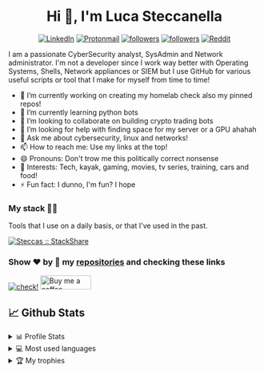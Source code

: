 <h1 align="center">Hi 👋, I'm Luca Steccanella</h1>
<p align="center">
  <a href="https://www.linkedin.com/in/lucasteccanella/"><img src="https://img.shields.io/badge/linkedin-%230077B5.svg?&style=for-the-badge&logo=linkedin&logoColor=white" alt="LinkedIn" /></a>
  <a href="mailto:steccas@pm.me"><img src="https://img.shields.io/badge/email-grey?style=for-the-badge&logo=protonmail" alt="Protonmail"/></a>
  <a href="https://github.com/Steccas"><img alt="followers" title="Follow me on Github" src="https://img.shields.io/badge/-GitHub-6f42c1?style=for-the-badge&logo=github&logoColor=white"/></a>
  <a href="https://twitter.com/Steccas94"><img alt="followers" title="Follow me on Twitter" src="https://img.shields.io/badge/-Twitter-1DA1F2?style=for-the-badge&logo=twitter&logoColor=white"/></a>
  <a href="https://www.reddit.com/user/Steccas/"><img alt="Reddit" title="Reddit" src="https://img.shields.io/badge/-Reddit-FF5700?style=for-the-badge&logo=reddit&logoColor=white"/></a>
</p>

I am a passionate CyberSecurity analyst, SysAdmin and Network administrator.
I'm not a developer since I work way better with Operating Systems, Shells, Network appliances or SIEM but I use GitHub for various useful scripts or tool that I make for myself from time to time!

- 🔭 I’m currently working on creating my homelab check also my pinned repos!
- 🌱 I’m currently learning python bots
- 👯 I’m looking to collaborate on building crypto trading bots
- 🤔 I’m looking for help with finding space for my server or a GPU ahahah
- 💬 Ask me about cybersecurity, linux and networks!
- 📫 How to reach me: Use my links at the top!
- 😄 Pronouns: Don't trow me this politically correct nonsense
- 💜 Interests: Tech, kayak, gaming, movies, tv series, training, cars and food!
- ⚡ Fun fact: I dunno, I'm fun? I hope

### My stack 👨‍💻

Tools that I use on a daily basis, or that I've used in the past.

<a href="https://stackshare.io/steccas/my-stack">
  <img src="https://img.shields.io/badge/view-it-0690fa.svg?style=for-the-badge&logo=stackshare" alt="Steccas :: StackShare" />
</a>

### Show ❤️ by 🌟 my [repositories](https://github.com/Steccas?tab=repositories) and checking these links
<a href="https://steccas.linktr.ee/"><img alt="check!" src="https://img.shields.io/badge/check-offers-green?style=for-the-badge&logo=linktree"></a>
  <a href="https://www.buymeacoffee.com/steccas"><img alt="Buy me a coffee" title="Buy me a coffee" src="https://cdn.buymeacoffee.com/buttons/v2/default-yellow.png" height="28" width="101" alt="steccas"/></a>

## 📈 Github Stats

<!-- https://github.com/anuraghazra/github-readme-stats -->
<details> 
  <summary>📊 Profile Stats</summary>
  <br/>
    <p align="left"> <a href="https://github.com/Steccas"><img src="https://github-readme-stats.vercel.app/api?username=Steccas&show_icons=true&count_private=true" alt="steccas" /></a> </p>
</details>

<details> 
  <summary>💻 Most used languages</summary>
  <br/>
  <p align="left"> <a href="https://github.com/Steccas"><img src="https://github-readme-stats.vercel.app/api/top-langs/?username=Steccas&layout=compact&count_private=true" alt="steccas" /></a> </p>
</details>

<!-- https://github.com/jamesgeorge007/github-activity-readme -->
<details>
  <summary>🏆 My trophies</summary>
  <br/>
  <p align="left"> <a href="https://github.com/Steccas"><img src="https://github-profile-trophy.vercel.app/?username=steccas" alt="steccas" /></a> </p>
</details>

<!--
____

![Your Repository's Stats](https://github-readme-stats.vercel.app/api?username=Steccas&show_icons=true&count_private=true)
____

![Your Repository's Stats](https://github-readme-stats.vercel.app/api/top-langs/?username=Steccas&layout=compact&count_private=true)
____

![Profile View Counter](https://komarev.com/ghpvc/?username=Steccas) ![Repos Badge](https://badges.pufler.dev/repos/Steccas)
____

<p align="left"> <a href="https://github.com/ryo-ma/github-profile-trophy"><img src="https://github-profile-trophy.vercel.app/?username=steccas" alt="steccas" /></a> </p>



**Steccas/Steccas** is a ✨ _special_ ✨ repository because its `README.md` (this file) appears on your GitHub profile.

Here are some ideas to get you started:

- 🔭 I’m currently working on ...
- 🌱 I’m currently learning ...
- 👯 I’m looking to collaborate on ...
- 🤔 I’m looking for help with ...
- 💬 Ask me about ...
- 📫 How to reach me: ...
- 😄 Pronouns: ...
- 💜 Interests:
- ⚡ Fun fact: ...

<h2 align="center">My stack :man_technologist:</h2>

<p align="center">Tools that I use on a daily basis, or that I've used or worked (either much or a bit) with on the past</p>
<p align="center">
  <a href="https://stackshare.io/steccas/my-personal-stack">
    <img src="http://img.shields.io/badge/tech-stack-0690fa.svg?style=flat" alt="Steccas :: StackShare" />
  </a>
</p>

<summary>
  Projects I am currently working on
</summary>

<br />

[![ReadMe Card](https://github-readme-stats.vercel.app/api/pin/?username=Steccas&repo=)](https://github.com/)


<br />

### Languages and Tools 🛠 

![Java](http://img.shields.io/badge/-Java-5B4638?style=flat-square&logo=java&logoColor=ffffff)
![C](http://img.shields.io/badge/-C-A8B9CC?style=flat-square&logo=c&logoColor=ffffff)
![Python](http://img.shields.io/badge/-Python-3776AB?style=flat-square&logo=python&logoColor=ffffff)
![JavaScript](https://img.shields.io/badge/-JavaScript-%23F7DF1C?style=flat-square&logo=javascript&logoColor=000000&labelColor=%23F7DF1C&color=%23FFCE5A)
![React](https://img.shields.io/badge/-React-61DAFB?style=flat-square&logo=react&logoColor=ffffff)
![HTML5](https://img.shields.io/badge/-HTML5-%23E44D27?style=flat-square&logo=html5&logoColor=ffffff)
![CSS3](https://img.shields.io/badge/-CSS3-%231572B6?style=flat-square&logo=css3)
![Sass](https://img.shields.io/badge/-Sass-%23CC6699?style=flat-square&logo=sass&logoColor=ffffff)
![Bootstrap](https://img.shields.io/badge/-Bootstrap-563D7C?style=flat-square&logo=Bootstrap)
![Markdown](https://img.shields.io/badge/-Markdown-000000?style=flat-square&logo=markdown)
![Nodejs](https://img.shields.io/badge/-Nodejs-339933?style=flat-square&logo=Node.js&logoColor=ffffff)
![Npm](https://img.shields.io/badge/-npm-CB3837?style=flat-square&logo=npm)
![Firebase](https://img.shields.io/badge/-Firebase-FFCA28?style=flat-square&logo=firebase&logoColor=ffffff)
![Microsoft Sql Server](https://img.shields.io/badge/-Sql%20Server-CC2927?style=flat-square&logo=microsoft-sql-server&logoColor=ffffff)
![Git](https://img.shields.io/badge/-Git-%23F05032?style=flat-square&logo=git&logoColor=%23ffffff)
![GitLab](https://img.shields.io/badge/-GitLab-FCA121?style=flat-square&logo=gitlab)
![GitHub](https://img.shields.io/badge/-GitHub-181717?style=flat-square&logo=github)
![VS Code](http://img.shields.io/badge/-VS%20Code-007ACC?style=flat-square&logo=visual-studio-code&logoColor=ffffff)
![Eclipse-IDE](http://img.shields.io/badge/-Eclipse-2C2255?style=flat-square&logo=eclipse&logoColor=ffffff)
![Powershell](http://img.shields.io/badge/-Powershell-5391FE?style=flat-square&logo=powershell&logoColor=ffffff)
![Windows](http://img.shields.io/badge/-Windows-0078D6?style=flat-square&logo=windows&logoColor=ffffff)

<br/>

-->
